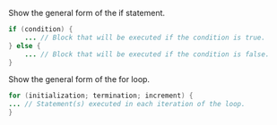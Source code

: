 Show the general form of the if statement.

```java
if (condition) {
    ... // Block that will be executed if the condition is true.
} else {
    ... // Block that will be executed if the condition is false.
}
```
Show the general form of the for loop. 

```java
for (initialization; termination; increment) {
... // Statement(s) executed in each iteration of the loop.
}
```
